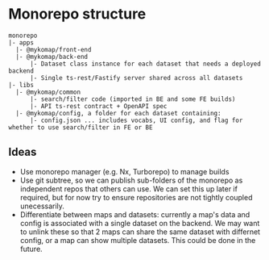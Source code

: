 # Monorepo structure

```
monorepo
|- apps
  |- @mykomap/front-end
  |- @mykomap/back-end
      |- Dataset class instance for each dataset that needs a deployed backend
      |- Single ts-rest/Fastify server shared across all datasets
|- libs
  |- @mykomap/common
      |- search/filter code (imported in BE and some FE builds)
      |- API ts-rest contract + OpenAPI spec
  |- @mykomap/config, a folder for each dataset containing:
      |- config.json ... includes vocabs, UI config, and flag for whether to use search/filter in FE or BE
```

## Ideas

- Use monorepo manager (e.g. Nx, Turborepo) to manage builds
- Use git subtree, so we can publish sub-folders of the monorepo as independent repos that others
  can use. We can set this up later if required, but for now try to ensure repositories are not
  tightly coupled unecessarily.
- Differentiate between maps and datasets: currently a map's data and config is associated with a
  single dataset on the backend. We may want to unlink these so that 2 maps can share the same
  dataset with differnet config, or a map can show multiple datasets. This could be done in the
  future.
